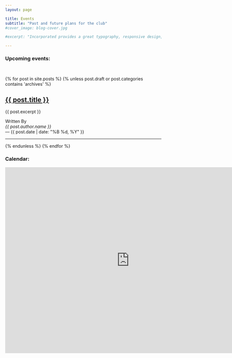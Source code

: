```yaml
---
layout: page

title: Events
subtitle: "Past and future plans for the club"
#cover_image: blog-cover.jpg

#excerpt: "Incorporated provides a great typography, responsive design, author details, semantic markup and more."

---
```



### Upcoming events:

<br>

{% for post in site.posts %}
{% unless post.draft or post.categories contains 'archives' %}
  <section class="index">
      <!-- {% if post.author.image %}<img src="/images/{{ post.author.image }}" class="avatar">{% endif %}-->
      <div>
          <a name="{{ post.id }}"></a><h2 class="title"><a href="{{ post.url }}" rel="prefetch">{{ post.title }}</a></h2>
          <p>{{ post.excerpt }}</p>
          <div class="meta">
              Written By <address>{{ post.author.name }}</address> &mdash;
              <time pubdate datetime="{{ post.date | date: "%Y-%d-%B" }}" title="{{ post.date | date: "%B %d, %Y" }}">{{ post.date | date: "%B %d, %Y" }}</time>
          </div>
      </div>
      <hr>
  </section>
  {% endunless %}
  {% endfor %}

### Calendar:

<div class="full">
<iframe src="https://calendar.google.com/calendar/embed?src=sjsu.edu_8dlke4itf4ohb82g0mpu8vao3c%40group.calendar.google.com&ctz=America/Los_Angeles" style="border: 0" width="800" height="600" frameborder="0" scrolling="no"></iframe></div>
